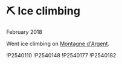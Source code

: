 # ⛏️ Ice climbing
February 2018

Went ice climbing on [Montagne d'Argent](https://www.thecrag.com/climbing/canada/montagne-dargent).

!P2540110
!P2540148
!P2540177
!P2540182
